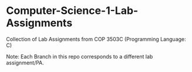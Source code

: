 # Computer-Science-1-Lab-Assignments
Collection of Lab Assignments from COP 3503C (Programming Language: C)

Note: Each Branch in this repo corresponds to a different lab assignment/PA. 
